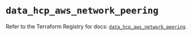 # `data_hcp_aws_network_peering`

Refer to the Terraform Registry for docs: [`data_hcp_aws_network_peering`](https://registry.terraform.io/providers/hashicorp/hcp/0.88.0/docs/data-sources/aws_network_peering).
